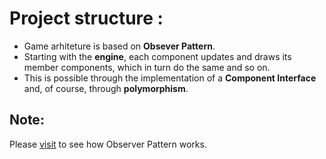 Project structure : 
=======================

- Game arhiteture is based on **Obsever Pattern**. 
- Starting with the **engine**, each component updates and draws its member components, which in turn do the same and so on.
- This is possible through the implementation of a **Component Interface** and, of course, through **polymorphism**.

Note:
-------
Please <a href="https://en.wikipedia.org/wiki/Observer_pattern#/media/File:Observer_w_update.svg" target="_blank">visit</a> to see how Observer Pattern works.
